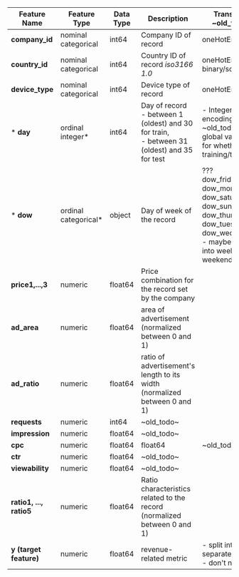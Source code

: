 | Feature Name            | Feature Type         | Data Type | Description                                                                                            | Transform ~old_todo~                                                                                                                                                                                  | DataVis Convert ?                                                                                                                                                                                                                               |
| ----------------------- | -------------------- | --------- | ------------------------------------------------------------------------------------------------------ | ----------------------------------------------------------------------------------------------------------------------------------------------------------------------------------------------- | ----------------------------------------------------------------------------------------------------------------------------------------------------------------------------------------------------------------------------------------------- |
| **company_id**          | nominal categorical  | int64     | Company ID of record                                                                                   | oneHotEncode()                                                                                                                                                                                  |                                                                                                                                                                                                                                                 |
| **country_id**          | nominal categorical  | int64     | Country ID of record _iso3166 1.0_                                                                     | oneHotEncode()?binary/scaling it                                                                                                                                                                | _iso3166 1.0_ to # country                                                                                                                                                                                                                      |
| **device_type**         | nominal categorical  | int64     | Device type of record                                                                                  | oneHotEncode()                                                                                                                                                                                  | ~old_fixme~1 Desktop, 2 mobile, 3 tablet, 5 # ConnectedTv                                                                                                                                                                                            |
| * **day**               | ordinal integer*     | int64     | Day of record <br/> - between 1 (oldest) and 30 for train, <br/> - between 31 (oldest) and 35 for test | - Integer-encoding <br />~old_todo~ add a global variable for whether it's training/test                                                                                                             |                                                                                                                                                                                                                                                 |
| * **dow**               | ordinal categorical* | object    | Day of week of the record                                                                              | ??? <br /> dow_friday <br /> dow_monday <br />  dow_saturday <br />   dow_sunday <br />   dow_thursday <br /> dow_tuesday <br />  dow_wednesday <br /> - maybe: split into weekday and weekend? | Note: normally we would have [transformed `dow` data as time series](https://datascience.stackexchange.com/questions/17759/# encoding-features-like-month-and-hour-as-categorial-or-numeric). However, the assignment specifies not to do this. |
| **price1,...,3**        | numeric              | float64   | Price combination for the record set by the company                                                    |                                                                                                                                                                                                 |                                                                                                                                                                                                                                                 |
| **ad_area**             | numeric              | float64   | area of advertisement (normalized between 0 and 1)                                                     |                                                                                                                                                                                                 |                                                                                                                                                                                                                                                 |
| **ad_ratio**            | numeric              | float64   | ratio of advertisement's length to its width (normalized between 0 and 1)                              |                                                                                                                                                                                                 |                                                                                                                                                                                                                                                 |
| **requests**            | numeric              | int64     | ~old_todo~                                                                                                  |                                                                                                                                                                                                 |                                                                                                                                                                                                                                                 |
| **impression**          | numeric              | float64   | ~old_todo~                                                                                                  |                                                                                                                                                                                                 |                                                                                                                                                                                                                                                 |
| **cpc**                 | numeric              | float64   | float64                                                                                                | ~old_todo~                                                                                                                                                                                           |                                                                                                                                                                                                                                                 |
| **ctr**                 | numeric              | float64   | ~old_todo~                                                                                                  |                                                                                                                                                                                                 |                                                                                                                                                                                                                                                 |
| **viewability**         | numeric              | float64   | ~old_todo~                                                                                                  |                                                                                                                                                                                                 |                                                                                                                                                                                                                                                 |
| **ratio1, ..., ratio5** | numeric              | float64   | Ratio characteristics related to the record (normalized between 0 and 1)                               |                                                                                                                                                                                                 |                                                                                                                                                                                                                                                 |
| **y (target feature)**  | numeric              | float64   | revenue-related metric                                                                                 | - split into separate dataset <br /> - don't normalise                                                                                                                                          |                                                                                                                                                                                                                                                 |